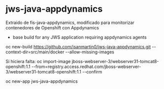 # jws-java-appdynamics
Extraido de fis-java-appdynamics, modificado para monitorizar contenedores de Openshift con Appdynamics

* base build for any JWS application requiring appdynamics agents

oc new-build https://github.com/isanmartin0/jws-java-appdynamics.git --context-dir=src/main/docker --allow-missing-images

Si hiciera falta:
oc import-image jboss-webserver-3/webserver31-tomcat8-openshift:1.1 --from=registry.access.redhat.com/jboss-webserver-3/webserver31-tomcat8-openshift:1.1 --confirm

oc new-app jws-java-appdynamics

